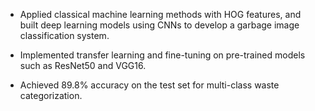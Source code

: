 * Applied classical machine learning methods with HOG features, and built deep learning models using CNNs to develop a garbage image classification system.

* Implemented transfer learning and fine-tuning on pre-trained models such as ResNet50 and VGG16.

* Achieved 89.8% accuracy on the test set for multi-class waste categorization.
